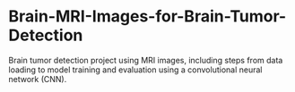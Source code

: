 # Brain-MRI-Images-for-Brain-Tumor-Detection
 Brain tumor detection project using MRI images, including steps from data loading to model training and evaluation using a convolutional neural network (CNN).
